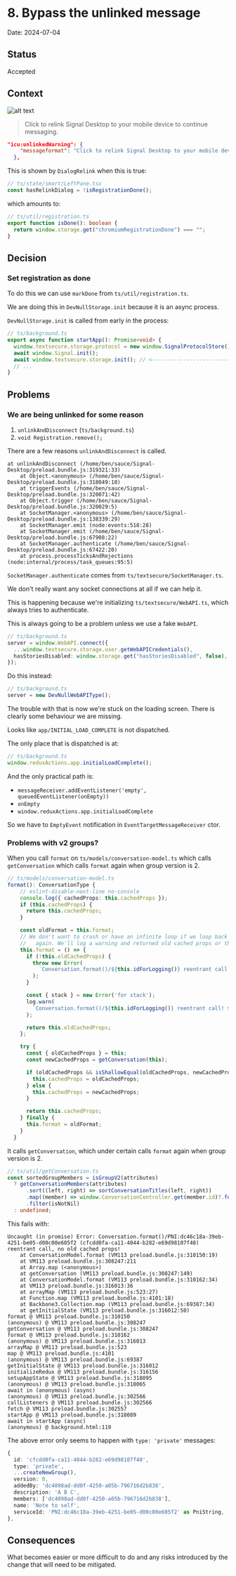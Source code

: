 # 8. Bypass the unlinked message

Date: 2024-07-04

## Status

Accepted

## Context

![alt text](assets/0008-bypass-the-unlinked-message.md-image.png)

> Click to relink Signal Desktop to your mobile device to continue messaging.

```json
"icu:unlinkedWarning": {
    "messageformat": "Click to relink Signal Desktop to your mobile device to continue messaging."
  },
```

This is shown by `DialogRelink` when this is true:

```ts
// ts/state/smart/LeftPane.tsx
const hasRelinkDialog = !isRegistrationDone();
```

which amounts to:

```ts
// ts/util/registration.ts
export function isDone(): boolean {
  return window.storage.get("chromiumRegistrationDone") === "";
}
```

## Decision

### Set registration as done

To do this we can use `markDone` from `ts/util/registration.ts`.

We are doing this in `DevNullStorage.init` because it is an async process.

`DevNullStorage.init` is called from early in the process:

```ts
// ts/background.ts
export async function startApp(): Promise<void> {
  window.textsecure.storage.protocol = new window.SignalProtocolStore();
  await window.Signal.init();
  await window.textsecure.storage.init(); // <--------------------------------------- here
  // ...
}
```

## Problems

### We are being unlinked for some reason

1. `unlinkAndDisconnect` (`ts/background.ts`)
1. `void Registration.remove();`

There are a few reasons `unlinkAndDisconnect` is called.

```shell
at unlinkAndDisconnect (/home/ben/sauce/Signal-Desktop/preload.bundle.js:319321:33)
    at Object.<anonymous> (/home/ben/sauce/Signal-Desktop/preload.bundle.js:318049:10)
    at triggerEvents (/home/ben/sauce/Signal-Desktop/preload.bundle.js:320071:42)
    at Object.trigger (/home/ben/sauce/Signal-Desktop/preload.bundle.js:320029:5)
    at SocketManager.<anonymous> (/home/ben/sauce/Signal-Desktop/preload.bundle.js:138339:29)
    at SocketManager.emit (node:events:518:28)
    at SocketManager.emit (/home/ben/sauce/Signal-Desktop/preload.bundle.js:67908:22)
    at SocketManager.authenticate (/home/ben/sauce/Signal-Desktop/preload.bundle.js:67422:20)
    at process.processTicksAndRejections (node:internal/process/task_queues:95:5)
```

`SocketManager.authenticate` comes from `ts/textsecure/SocketManager.ts`.

We don't really want any socket connections at all if we can help it.

This is happening because we're initializing `ts/textsecure/WebAPI.ts`, which always tries to authenticate.

This is always going to be a problem unless we use a fake `WebAPI`.

```ts
// ts/background.ts
server = window.WebAPI.connect({
  ...window.textsecure.storage.user.getWebAPICredentials(),
  hasStoriesDisabled: window.storage.get("hasStoriesDisabled", false),
});
```

Do this instead:

```ts
// ts/background.ts
server = new DevNullWebAPIType();
```

The trouble with that is now we're stuck on the loading screen. There is clearly some behaviour we are missing.

Looks like `app/INITIAL_LOAD_COMPLETE` is not dispatched.

The only place that is dispatched is at:

```ts
// ts/background.ts
window.reduxActions.app.initialLoadComplete();
```

And the only practical path is:

- `messageReceiver.addEventListener('empty', queuedEventListener(onEmpty))`
- `onEmpty`
- `window.reduxActions.app.initialLoadComplete`

So we have to `EmptyEvent` notification in `EventTargetMessageReceiver` ctor.

### Problems with v2 groups?

When you call `format` on `ts/models/conversation-model.ts` which calls `getConversation` which calls `format` again when group version is 2.

```ts
// ts/models/conversation-model.ts
format(): ConversationType {
    // eslint-disable-next-line no-console
    console.log({ cachedProps: this.cachedProps });
    if (this.cachedProps) {
      return this.cachedProps;
    }

    const oldFormat = this.format;
    // We don't want to crash or have an infinite loop if we loop back into this function
    //   again. We'll log a warning and returned old cached props or throw an error.
    this.format = () => {
      if (!this.oldCachedProps) {
        throw new Error(
          `Conversation.format()/${this.idForLogging()} reentrant call, no old cached props!`
        );
      }

      const { stack } = new Error('for stack');
      log.warn(
        `Conversation.format()/${this.idForLogging()} reentrant call! ${stack}`
      );

      return this.oldCachedProps;
    };

    try {
      const { oldCachedProps } = this;
      const newCachedProps = getConversation(this);

      if (oldCachedProps && isShallowEqual(oldCachedProps, newCachedProps)) {
        this.cachedProps = oldCachedProps;
      } else {
        this.cachedProps = newCachedProps;
      }

      return this.cachedProps;
    } finally {
      this.format = oldFormat;
    }
  }
```

It calls `getConversation`, which under certain calls `format` again when group version is 2.

```ts
// ts/util/getConversation.ts
const sortedGroupMembers = isGroupV2(attributes)
  ? getConversationMembers(attributes)
      .sort((left, right) => sortConversationTitles(left, right))
      .map((member) => window.ConversationController.get(member.id)?.format())
      .filter(isNotNil)
  : undefined;
```

This fails with:

```shell
Uncaught (in promise) Error: Conversation.format()/PNI:dc46c18a-39eb-4251-be05-d00c00e605f2 (cfcdd0fa-ca11-4044-b282-e69d98107f40) reentrant call, no old cached props!
    at ConversationModel.format (VM113 preload.bundle.js:310150:19)
    at VM113 preload.bundle.js:308247:211
    at Array.map (<anonymous>)
    at getConversation (VM113 preload.bundle.js:308247:149)
    at ConversationModel.format (VM113 preload.bundle.js:310162:34)
    at VM113 preload.bundle.js:316013:36
    at arrayMap (VM113 preload.bundle.js:523:27)
    at Function.map (VM113 preload.bundle.js:4101:18)
    at Backbone3.Collection.map (VM113 preload.bundle.js:69387:34)
    at getInitialState (VM113 preload.bundle.js:316012:50)
format @ VM113 preload.bundle.js:310150
(anonymous) @ VM113 preload.bundle.js:308247
getConversation @ VM113 preload.bundle.js:308247
format @ VM113 preload.bundle.js:310162
(anonymous) @ VM113 preload.bundle.js:316013
arrayMap @ VM113 preload.bundle.js:523
map @ VM113 preload.bundle.js:4101
(anonymous) @ VM113 preload.bundle.js:69387
getInitialState @ VM113 preload.bundle.js:316012
initializeRedux @ VM113 preload.bundle.js:316156
setupAppState @ VM113 preload.bundle.js:318095
(anonymous) @ VM113 preload.bundle.js:318065
await in (anonymous) (async)
(anonymous) @ VM113 preload.bundle.js:302566
callListeners @ VM113 preload.bundle.js:302566
fetch @ VM113 preload.bundle.js:302557
startApp @ VM113 preload.bundle.js:318089
await in startApp (async)
(anonymous) @ background.html:119
```

The above error only seems to happen with `type: 'private'` messages:

```ts
{
  id: 'cfcdd0fa-ca11-4044-b282-e69d98107f40',
  type: 'private',
  ...createNewGroup(),
  version: 0,
  addedBy: 'dc4098ad-dd0f-4250-a05b-796716d2b838',
  description: 'A B C',
  members: ['dc4098ad-dd0f-4250-a05b-796716d2b838'],
  name: 'Note to self',
  serviceId: 'PNI:dc46c18a-39eb-4251-be05-d00c00e605f2' as PniString,
},
```

## Consequences

What becomes easier or more difficult to do and any risks introduced by the change that will need to be mitigated.
